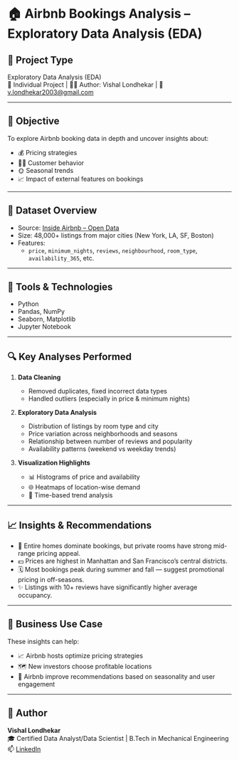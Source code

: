 # 🏠 Airbnb Bookings Analysis – Exploratory Data Analysis (EDA)

## 📌 Project Type
Exploratory Data Analysis (EDA)  
📍 Individual Project | 👨‍💻 Author: Vishal Londhekar | 📧 v.londhekar2003@gmail.com

---

## 🧠 Objective
To explore Airbnb booking data in depth and uncover insights about:
- 💰 Pricing strategies
- 🧑‍💼 Customer behavior
- 🌞 Seasonal trends
- 📈 Impact of external features on bookings

---

## 📂 Dataset Overview
- Source: [Inside Airbnb – Open Data](http://insideairbnb.com/get-the-data/)
- Size: 48,000+ listings from major cities (New York, LA, SF, Boston)
- Features:
  - `price`, `minimum_nights`, `reviews`, `neighbourhood`, `room_type`, `availability_365`, etc.

---

## 🧰 Tools & Technologies
- Python
- Pandas, NumPy
- Seaborn, Matplotlib
- Jupyter Notebook

---

## 🔍 Key Analyses Performed
1. **Data Cleaning**
   - Removed duplicates, fixed incorrect data types
   - Handled outliers (especially in price & minimum nights)

2. **Exploratory Data Analysis**
   - Distribution of listings by room type and city
   - Price variation across neighborhoods and seasons
   - Relationship between number of reviews and popularity
   - Availability patterns (weekend vs weekday trends)

3. **Visualization Highlights**
   - 📊 Histograms of price and availability
   - 🌐 Heatmaps of location-wise demand
   - 📅 Time-based trend analysis

---

## 📈 Insights & Recommendations
- 📍 Entire homes dominate bookings, but private rooms have strong mid-range pricing appeal.
- 💵 Prices are highest in Manhattan and San Francisco’s central districts.
- 🗓️ Most bookings peak during summer and fall — suggest promotional pricing in off-seasons.
- ✨ Listings with 10+ reviews have significantly higher average occupancy.


---

## 📍 Business Use Case
These insights can help:
- 📈 Airbnb hosts optimize pricing strategies
- 🗺️ New investors choose profitable locations
- 🧠 Airbnb improve recommendations based on seasonality and user engagement

---

## 👤 Author
**Vishal Londhekar**  
🎓 Certified Data Analyst/Data Scientist | B.Tech in Mechanical Engineering  
📫 [LinkedIn](https://www.linkedin.com/in/vishal-londhekar)




